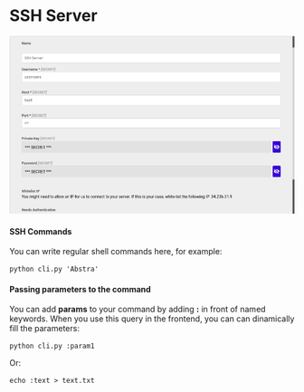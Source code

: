 # SSH Server



![](../../.gitbook/assets/screenshot_from_2021-04-26_16-10-46.png)

#### SSH Commands

You can write regular shell commands here, for example:

```text
python cli.py 'Abstra'
```

#### Passing parameters to the command

You can add **params** to your command by adding **:** in front of named keywords. When you use this query in the frontend, you can can dinamically fill the parameters:

```text
python cli.py :param1
```

Or:

```text
echo :text > text.txt
```

